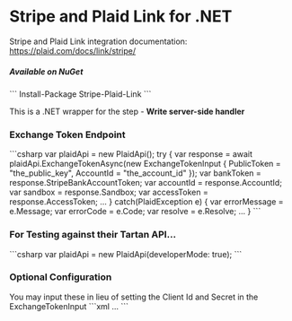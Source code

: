 # Stripe and Plaid Link for .NET

Stripe and Plaid Link integration documentation:
https://plaid.com/docs/link/stripe/

<h5>Available on NuGet</h5>
```
Install-Package Stripe-Plaid-Link
```

This is a .NET wrapper for the step - <b>Write server-side handler</b>

<h3>Exchange Token Endpoint</h3>
```csharp
var plaidApi = new PlaidApi();
try
{
    var response = await plaidApi.ExchangeTokenAsync(new ExchangeTokenInput
    {
        PublicToken = "the_public_key",
        AccountId = "the_account_id"
    });
    var bankToken = response.StripeBankAccountToken;
    var accountId = response.AccountId;
    var sandbox = response.Sandbox;
    var accessToken = response.AccessToken;
    ...    
}
catch(PlaidException e)
{
    var errorMessage = e.Message;
    var errorCode = e.Code;
    var resolve = e.Resolve;
    ...
}
```

<h3>For Testing against their Tartan API...</h3>
```csharp
var plaidApi = new PlaidApi(developerMode: true);
```

<h3>Optional Configuration</h3>
You may input these in lieu of setting the Client Id and Secret in the ExchangeTokenInput
```xml
<configuration>
  <appSettings>
    <add key="PlaidClientId" value="my_plaid_client_id"/>
    <add key="PlaidSecret" value="my_plaid_secret_key"/>
    ...
```
